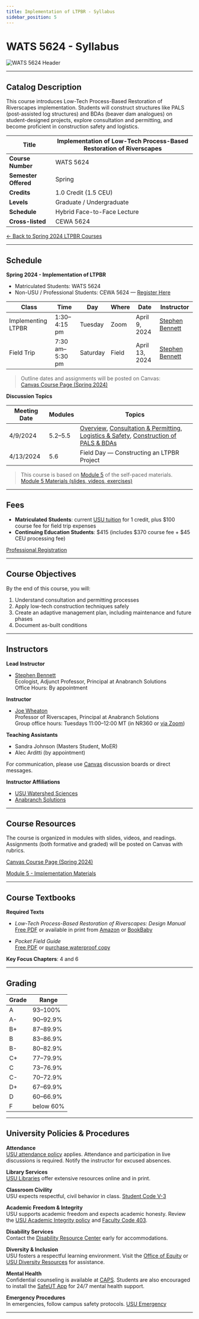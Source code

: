 ```yaml
---
title: Implementation of LTPBR - Syllabus
sidebar_position: 5
---
```


# WATS 5624 - Syllabus

![WATS 5624 Header](/img/courses/WATS-5624_header_C.png)

---

## Catalog Description

This course introduces Low-Tech Process-Based Restoration of Riverscapes implementation. Students will construct structures like PALS (post-assisted log structures) and BDAs (beaver dam analogues) on student-designed projects, explore consultation and permitting, and become proficient in construction safety and logistics.

| **Title** | Implementation of Low-Tech Process-Based Restoration of Riverscapes |
|-----------|----------------------------------------------------------------------|
| **Course Number** | WATS 5624 |
| **Semester Offered** | Spring |
| **Credits** | 1.0 Credit (1.5 CEU) |
| **Levels** | Graduate / Undergraduate |
| **Schedule** | Hybrid Face-to-Face Lecture |
| **Cross-listed** | CEWA 5624 |

[← Back to Spring 2024 LTPBR Courses](/workshops/2024/USU/)

---

## Schedule

**Spring 2024 - Implementation of LTPBR**

- Matriculated Students: WATS 5624  
- Non-USU / Professional Students: CEWA 5624 — [Register Here](https://cpe.usu.edu/search/publicCourseSearchDetails.do?method=load&courseId=1015428)

| Class | Time | Day | Where | Date | Instructor |
|-------|------|-----|-------|------|------------|
| Implementing LTPBR | 1:30–4:15 pm | Tuesday | Zoom | April 9, 2024 | [Stephen Bennett](/workshops/2020/SGI/#instruction-team) |
| Field Trip | 7:30 am–5:30 pm | Saturday | Field | April 13, 2024 | [Stephen Bennett](/workshops/2020/SGI/#instruction-team) |

> Outline dates and assignments will be posted on Canvas:  
> [Canvas Course Page (Spring 2024)](https://usu.instructure.com/courses/754450)

**Discussion Topics**

| Meeting Date | Modules | Topics |
|--------------|---------|--------|
| 4/9/2024 | 5.2–5.5 | [Overview](http://lowtechpbr.restoration.usu.edu/workshops/2020/SGI/Modules/module5#b-low-tech-implementation-overview), [Consultation & Permitting](http://lowtechpbr.restoration.usu.edu/workshops/2020/SGI/Modules/module5#c-consultation--permitting), [Logistics & Safety](http://lowtechpbr.restoration.usu.edu/workshops/2020/SGI/Modules/module5#d-logistics-equipment--safety), [Construction of PALS & BDAs](http://lowtechpbr.restoration.usu.edu/workshops/2020/SGI/Modules/module5#e-construction-of-pals--bdas) |
| 4/13/2024 | 5.6 | Field Day — Constructing an LTPBR Project |

> This course is based on [Module 5](/workshops/2020/SGI/Modules/module5.html) of the self-paced materials.  
> [Module 5 Materials (slides, videos, exercises)](/workshops/2020/SGI/Modules/module5)

---

## Fees

- **Matriculated Students**: current [USU tuition](https://www.usu.edu/registrar/registration/payment/) for 1 credit, plus $100 course fee for field trip expenses  
- **Continuing Education Students**: $415 (includes $370 course fee + $45 CEU processing fee)

[Professional Registration](https://cpe.usu.edu/search/publicCourseSearchDetails.do?method=load&courseId=1015428)

---

## Course Objectives

By the end of this course, you will:

1. Understand consultation and permitting processes
2. Apply low-tech construction techniques safely
3. Create an adaptive management plan, including maintenance and future phases
4. Document as-built conditions

---

## Instructors

**Lead Instructor**  
- [Stephen Bennett](https://www.researchgate.net/profile/Stephen_Bennett8)  
  Ecologist, Adjunct Professor, Principal at Anabranch Solutions  
  Office Hours: By appointment

**Instructor**  
- [Joe Wheaton](http://joewheaton.org)  
  Professor of Riverscapes, Principal at Anabranch Solutions  
  Group office hours: Tuesdays 11:00–12:00 MT (in NR360 or [via Zoom](https://usu-edu.zoom.us/j/83341579485?pwd=NVhTL01YNjJzRW1xTmRLbmxYS2hZUT09&from=addon))

**Teaching Assistants**  
- Sandra Johnson (Masters Student, MoER)  
- Alec Arditti (by appointment)

For communication, please use [Canvas](https://usu.instructure.com/) discussion boards or direct messages.

**Instructor Affiliations**

- [USU Watershed Sciences](https://qcnr.usu.edu/wats/index)  
- [Anabranch Solutions](https://www.anabranchsolutions.com/)

---

## Course Resources

The course is organized in modules with slides, videos, and readings. Assignments (both formative and graded) will be posted on Canvas with rubrics.

[Canvas Course Page (Spring 2024)](https://usu.instructure.com/courses/754450)

[Module 5 - Implementation Materials](/workshops/2020/SGI/Modules/module5)

---

## Course Textbooks

**Required Texts**

- *Low-Tech Process-Based Restoration of Riverscapes: Design Manual*  
  [Free PDF](/manual) or available in print from [Amazon](https://www.amazon.com/Low-Tech-Process-Based-Restoration-Riverscapes-Design/dp/1543972993) or [BookBaby](https://store.bookbaby.com/bookshop/book/index.aspx?bookURL=Low-Tech-Process-Based-Restoration-of-Riverscapes)

- *Pocket Field Guide*  
  [Free PDF](/resources/pocket) or [purchase waterproof copy](http://www.anabranchsolutions.com/store/p7/pocketguide.html)

**Key Focus Chapters**: 4 and 6

---

## Grading

| Grade | Range |
|-------|-------|
| A | 93–100% |
| A- | 90–92.9% |
| B+ | 87–89.9% |
| B | 83–86.9% |
| B- | 80–82.9% |
| C+ | 77–79.9% |
| C | 73–76.9% |
| C- | 70–72.9% |
| D+ | 67–69.9% |
| D | 60–66.9% |
| F | below 60% |

---

## University Policies & Procedures

**Attendance**  
[USU attendance policy](https://catalog.usu.edu/content.php?catoid=12&navoid=3160) applies. Attendance and participation in live discussions is required. Notify the instructor for excused absences.

**Library Services**  
[USU Libraries](http://libguides.usu.edu/rc) offer extensive resources online and in print.

**Classroom Civility**  
USU expects respectful, civil behavior in class. [Student Code V-3](https://studentconduct.usu.edu/studentcode/article5)

**Academic Freedom & Integrity**  
USU supports academic freedom and expects academic honesty. Review the [USU Academic Integrity policy](https://studentconduct.usu.edu/studentcode/article6) and [Faculty Code 403](http://www.usu.edu/hr/files/uploads/Policies/403.pdf).

**Disability Services**  
Contact the [Disability Resource Center](http://www.usu.edu/drc/) early for accommodations.

**Diversity & Inclusion**  
USU fosters a respectful learning environment. Visit the [Office of Equity](https://equity.usu.edu/) or [USU Diversity Resources](https://www.usu.edu/provost/diversity) for assistance.

**Mental Health**  
Confidential counseling is available at [CAPS](https://counseling.usu.edu/). Students are also encouraged to install the [SafeUT App](https://healthcare.utah.edu/uni/programs/safe-ut-smartphone-app) for 24/7 mental health support.

**Emergency Procedures**  
In emergencies, follow campus safety protocols. [USU Emergency](https://www.usu.edu/emergency)

---

